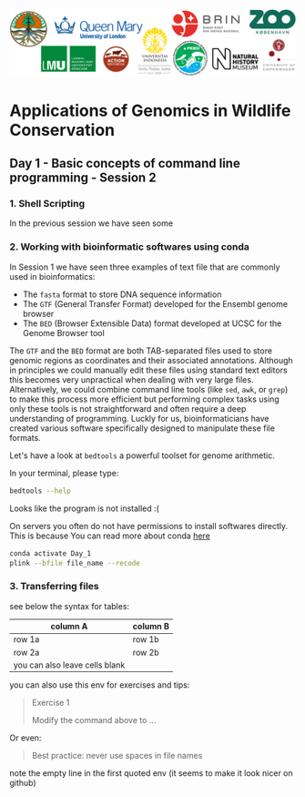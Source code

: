 ![Workshop-logo](../IM/LOGO_new.png)
# Applications of Genomics in Wildlife Conservation
## Day 1 - Basic concepts of command line programming - Session 2

### 1. Shell Scripting
In the previous session we have seen some


### 2. Working with bioinformatic softwares using conda
In Session 1 we have seen three examples of text file that are commonly used in bioinformatics:

- The `fasta` format to store DNA sequence information
- The `GTF` (General Transfer Format) developed for the Ensembl genome browser
- The `BED` (Browser Extensible Data) format developed at UCSC for the Genome Browser tool

The `GTF` and the `BED` format are both TAB-separated files used to store genomic regions as coordinates and their associated annotations. 
Although in principles we could manually edit these files using standard text editors this becomes very unpractical when dealing with very large files.
Alternatively, we could combine command line tools (like `sed`, `awk`, or `grep`) to make this process more efficient but performing complex tasks using only these tools is not straightforward and often require a deep understanding of programming. Luckly for us, bioinformaticians have created various software specifically designed to manipulate these file formats. 

Let's have a look at `bedtools` a powerful toolset for genome arithmetic. 

In your terminal, please type: 

```sh
bedtools --help
```

Looks like the program is not installed :( 

On servers you often do not have permissions to install softwares directly. This is because 
You can read more about conda [here](https://docs.conda.io/en/latest/)



```sh
conda activate Day_1
plink --bfile file_name --recode
```

### 3. Transferring files
see below the syntax for tables:

| column A | column B |
| ------ | ------ |
| row 1a | row 1b |
| row 2a | row 2b |
| you can also leave cells blank | |

you can also use this env for exercises and tips:
> Exercise 1 
> 
> Modify the command above to ...

Or even:
> Best practice: never use spaces in file names

note the empty line in the first quoted env (it seems to make it look nicer on github) 
